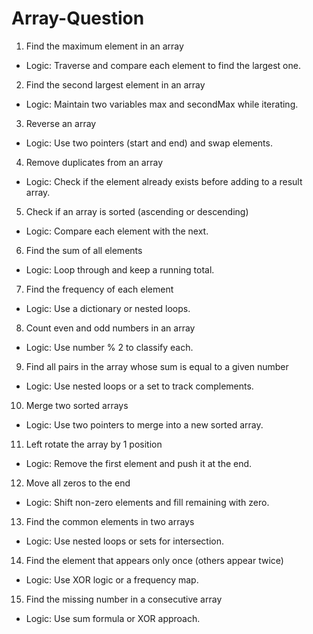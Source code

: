 # Array-Question

1. Find the maximum element in an array
* Logic: Traverse and compare each element to find the largest one.
2. Find the second largest element in an array
* Logic: Maintain two variables max and secondMax while iterating.
3. Reverse an array
* Logic: Use two pointers (start and end) and swap elements.
4. Remove duplicates from an array
* Logic: Check if the element already exists before adding to a result array.
5. Check if an array is sorted (ascending or descending)
* Logic: Compare each element with the next.
6. Find the sum of all elements
* Logic: Loop through and keep a running total.
7. Find the frequency of each element
* Logic: Use a dictionary or nested loops.
8. Count even and odd numbers in an array
* Logic: Use number % 2 to classify each.
9. Find all pairs in the array whose sum is equal to a given number
* Logic: Use nested loops or a set to track complements.
10. Merge two sorted arrays
* Logic: Use two pointers to merge into a new sorted array.
11. Left rotate the array by 1 position
* Logic: Remove the first element and push it at the end.
12. Move all zeros to the end
* Logic: Shift non-zero elements and fill remaining with zero.
13. Find the common elements in two arrays
* Logic: Use nested loops or sets for intersection.
14. Find the element that appears only once (others appear twice)
* Logic: Use XOR logic or a frequency map.
15. Find the missing number in a consecutive array
* Logic: Use sum formula or XOR approach.
